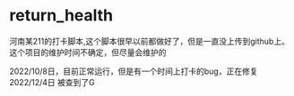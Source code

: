 # return_health
河南某211的打卡脚本,这个脚本很早以前都做好了，但是一直没上传到github上。这个项目的维护时间不确定，但尽量会维护的


2022/10/8日，目前正常运行，但是有一个时间上打卡的bug，正在修复
2022/12/4日  被查到了G
